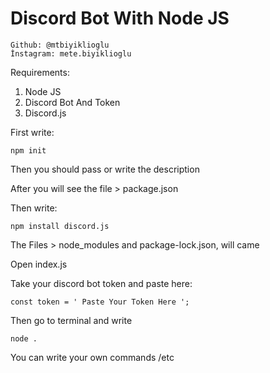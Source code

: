# Discord Bot With Node JS

    Github: @mtbiyiklioglu
    İnstagram: mete.biyiklioglu


Requirements:

1. Node JS
2. Discord Bot And Token
3. Discord.js

First write: 

    npm init

Then you should pass or write the description

After you will see the file > package.json

Then write:

    npm install discord.js

The Files > node_modules and package-lock.json, will came


Open index.js

Take your discord bot token and paste here:

    const token = ' Paste Your Token Here ';

Then go to terminal and write

    node .

You can write your own commands /etc